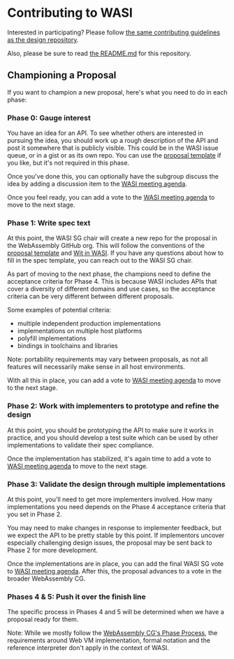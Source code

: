 # Contributing to WASI

Interested in participating? Please follow
[the same contributing guidelines as the design repository][].

  [the same contributing guidelines as the design repository]: https://github.com/WebAssembly/design/blob/master/Contributing.md

Also, please be sure to read [the README.md](README.md) for this repository.

## Championing a Proposal

If you want to champion a new proposal, here's what you need to do in each phase:

### Phase 0: Gauge interest

You have an idea for an API. To see whether others are interested in pursuing the idea, you should work up a rough description of the API and post it somewhere that is publicly visible. This could be in the WASI issue queue, or in a gist or as its own repo. You can use the [proposal template] if you like, but it's not required in this phase.

Once you've done this, you can optionally have the subgroup discuss the idea by adding a discussion item to the [WASI meeting agenda].

Once you feel ready, you can add a vote to the [WASI meeting agenda] to move to the next stage.

### Phase 1: Write spec text

At this point, the WASI SG chair will create a new repo for the proposal in the WebAssembly GitHub org. This will follow the conventions of the [proposal template] and [Wit in WASI](docs/WitInWasi.md). If you have any questions about how to fill in the spec template, you can reach out to the WASI SG chair.

As part of moving to the next phase, the champions need to define the acceptance criteria for Phase 4. This is because WASI includes APIs that cover a diversity of different domains and use cases, so the acceptance criteria can be very different between different proposals.

Some examples of potential criteria:

- multiple independent production implementations
- implementations on multiple host platforms
- polyfill implementations
- bindings in toolchains and libraries

Note: portability requirements may vary between proposals, as not all features will necessarily make sense in all host environments.

With all this in place, you can add a vote to [WASI meeting agenda] to move to the next stage.

### Phase 2: Work with implementers to prototype and refine the design

At this point, you should be prototyping the API to make sure it works in practice, and you should develop a test suite which can be used by other implementations to validate their spec compliance.

Once the implementation has stabilized, it's again time to add a vote to [WASI meeting agenda] to move to the next stage.

### Phase 3: Validate the design through multiple implementations

At this point, you'll need to get more implementers involved. How many implementations you need depends on the Phase 4 acceptance criteria that you set in Phase 2.

You may need to make changes in response to implementer feedback, but we expect the API to be pretty stable by this point. If implementors uncover especially challenging design issues, the proposal may be sent back to Phase 2 for more development.

Once the implementations are in place, you can add the final WASI SG vote to [WASI meeting agenda]. After this, the proposal advances to a vote in the broader WebAssembly CG.

### Phases 4 & 5: Push it over the finish line

The specific process in Phases 4 and 5 will be determined when we have a proposal ready for them.

Note: While we mostly follow the [WebAssembly CG's Phase Process], the requirements around Web VM implementation, formal notation and the reference interpreter don't apply in the context of WASI.

[proposal template]: https://github.com/WebAssembly/wasi-proposal-template
[WASI meeting agenda]: https://github.com/WebAssembly/meetings/tree/main/wasi
[WebAssembly CG's Phase Process]: https://github.com/WebAssembly/meetings/blob/main/process/phases.md
